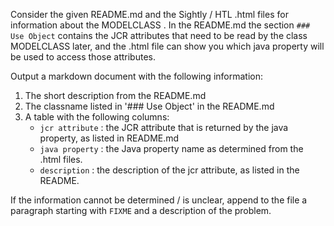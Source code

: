 Consider the given README.md and the Sightly / HTL .html files for information about the MODELCLASS .
In the README.md the section `### Use Object` contains the JCR attributes that need to be read by the class
MODELCLASS later, and the .html file can show you which java property will be used
to access those attributes.

Output a markdown document with the following information:

1. The short description from the README.md
2. The classname listed in '### Use Object' in the README.md
3. A table with the following columns:
    - `jcr attribute` : the JCR attribute that is returned by the java property, as listed in README.md
    - `java property` : the Java property name as determined from the .html files.
    - `description` : the description of the jcr attribute, as listed in the README.

If the information cannot be determined / is unclear, append to the file a paragraph starting with `FIXME` and a
description of the problem.
